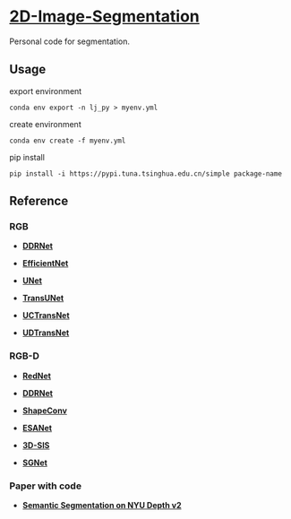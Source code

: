 # [2D-Image-Segmentation](https://github.com/li-jin-1998/2D-Image-Segmentation)

Personal code for segmentation.

## Usage

export environment
```
conda env export -n lj_py > myenv.yml
```

create environment
```
conda env create -f myenv.yml
```

pip install
```
pip install -i https://pypi.tuna.tsinghua.edu.cn/simple package-name
```

## Reference

### RGB

- **[DDRNet](https://github.com/ydhongHIT/DDRNet)**

- **[EfficientNet](https://github.com/lukemelas/EfficientNet-PyTorch)**

- **[UNet](https://github.com/milesial/Pytorch-UNet)**

- **[TransUNet](https://github.com/Beckschen/TransUNet)**

- **[UCTransNet](https://github.com/mcgregorwwww/uctransnet)**

- **[UDTransNet](https://github.com/McGregorWwww/UDTransNet)**

### RGB-D

- **[RedNet](https://github.com/JindongJiang/RedNet)**

- **[DDRNet](https://github.com/ydhongHIT/DDRNet)**

- **[ShapeConv](https://github.com/hanchaoleng/ShapeConv)**

- **[ESANet](https://github.com/TUI-NICR/ESANet)**

- **[3D-SIS](https://github.com/Sekunde/3D-SIS)**

- **[SGNet](https://github.com/LinZhuoChen/SGNet)**

### Paper with code

- **[Semantic Segmentation on NYU Depth v2](https://paperswithcode.com/sota/semantic-segmentation-on-nyu-depth-v2?tag_filter=0)**

